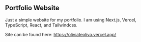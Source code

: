 ## Portfolio Website ##

Just a simple website for my portfolio. I am using Next.js, Vercel, TypeScript, React, and Tailwindcss.

Site can be found here:
https://oliviateoliva.vercel.app/
